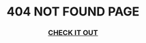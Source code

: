 <h1 align="center">404 NOT FOUND PAGE</h1>
<div align="center">
  <h3>
    <a href="https://fervent-bell-0c1061.netlify.app/">
      CHECK IT OUT
    </a>
  </h3>
</div>

